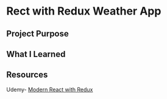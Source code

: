 # Rect with Redux Weather App

## Project Purpose

## What I Learned

## Resources
Udemy- [Modern React with Redux](https://www.udemy.com/react-redux/learn/v4/overview)
